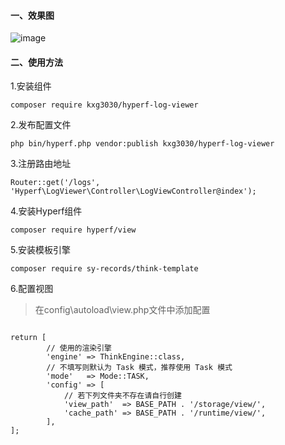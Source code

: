 #### 一、效果图
![image](https://github.com/kxg3030/hyperf-log-viewer/blob/master/src/log_viewer.png)

#### 二、使用方法

1.安装组件

`composer require kxg3030/hyperf-log-viewer`

2.发布配置文件

`php bin/hyperf.php vendor:publish kxg3030/hyperf-log-viewer`

3.注册路由地址

`Router::get('/logs', 'Hyperf\LogViewer\Controller\LogViewController@index');`

4.安装Hyperf组件

`composer require hyperf/view`

5.安装模板引擎

`composer require sy-records/think-template`

6.配置视图

> 在config\autoload\view.php文件中添加配置
```$xslt

return [
        // 使用的渲染引擎
        'engine' => ThinkEngine::class,
        // 不填写则默认为 Task 模式，推荐使用 Task 模式
        'mode'   => Mode::TASK,
        'config' => [
            // 若下列文件夹不存在请自行创建
            'view_path'  => BASE_PATH . '/storage/view/',
            'cache_path' => BASE_PATH . '/runtime/view/',
        ],
];
```
